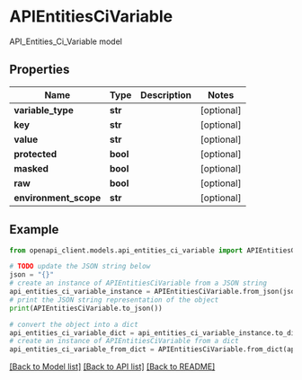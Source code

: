 # APIEntitiesCiVariable

API_Entities_Ci_Variable model

## Properties

Name | Type | Description | Notes
------------ | ------------- | ------------- | -------------
**variable_type** | **str** |  | [optional] 
**key** | **str** |  | [optional] 
**value** | **str** |  | [optional] 
**protected** | **bool** |  | [optional] 
**masked** | **bool** |  | [optional] 
**raw** | **bool** |  | [optional] 
**environment_scope** | **str** |  | [optional] 

## Example

```python
from openapi_client.models.api_entities_ci_variable import APIEntitiesCiVariable

# TODO update the JSON string below
json = "{}"
# create an instance of APIEntitiesCiVariable from a JSON string
api_entities_ci_variable_instance = APIEntitiesCiVariable.from_json(json)
# print the JSON string representation of the object
print(APIEntitiesCiVariable.to_json())

# convert the object into a dict
api_entities_ci_variable_dict = api_entities_ci_variable_instance.to_dict()
# create an instance of APIEntitiesCiVariable from a dict
api_entities_ci_variable_from_dict = APIEntitiesCiVariable.from_dict(api_entities_ci_variable_dict)
```
[[Back to Model list]](../README.md#documentation-for-models) [[Back to API list]](../README.md#documentation-for-api-endpoints) [[Back to README]](../README.md)


